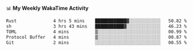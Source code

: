 <!--
**stamp711/stamp711** is a ✨ _special_ ✨ repository because its `README.md` (this file) appears on your GitHub profile.

Here are some ideas to get you started:

- 🔭 I’m currently working on ...
- 🌱 I’m currently learning ...
- 👯 I’m looking to collaborate on ...
- 🤔 I’m looking for help with ...
- 💬 Ask me about ...
- 📫 How to reach me: ...
- 😄 Pronouns: ...
- ⚡ Fun fact: ...
-->

📊 **My Weekly WakaTime Activity**

<!--START_SECTION:waka-->

```txt
Rust              4 hrs 5 mins    ████████████▓░░░░░░░░░░░░   50.82 %
sh                3 hrs 43 mins   ███████████▓░░░░░░░░░░░░░   46.23 %
TOML              4 mins          ▒░░░░░░░░░░░░░░░░░░░░░░░░   00.99 %
Protocol Buffer   4 mins          ▒░░░░░░░░░░░░░░░░░░░░░░░░   00.87 %
Git               2 mins          ░░░░░░░░░░░░░░░░░░░░░░░░░   00.55 %
```

<!--END_SECTION:waka-->
